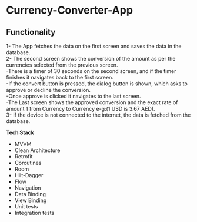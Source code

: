 # Currency-Converter-App

## Functionality
1- The App fetches the data on the first screen and saves the data in the database.<br />
2- The second screen shows the conversion of the amount as per the currencies selected from the previous screen.<br />
  -There is a timer of 30 seconds on the second screen, and if the timer finishes it navigates back to the first screen.<br />
  -If the convert button is pressed, the dialog button is shown, which asks to approve or decline the conversion.<br />
  -Once approve is clicked it navigates to the last screen.<br />
  -The Last screen shows the approved conversion and the exact rate of amount 1 from Currency to Currency e-g:(1 USD is 3.67 AED).<br /> 
3- If the device is not connected to the internet, the data is fetched from the database.

**Tech Stack**
- MVVM
- Clean Architecture
- Retrofit
- Coroutines
- Room
- Hilt-Dagger
- Flow
- Navigation
- Data Binding
- View Binding
- Unit tests
- Integration tests
